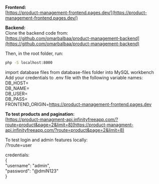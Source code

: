 **Frontend:**  
[https://product-management-frontend.pages.dev/](https://product-management-frontend.pages.dev/)

**Backend:**  
Clone the backend code from:  
[https://github.com/omarbalbaa/product-management-backend](https://github.com/omarbalbaa/product-management-backend)

Then, in the root folder, run:
```bash
php -S localhost:8000
```
import database files from database-files folder into MySQL workbench
Add your credentials to .env file with the following variable names:  
DB_HOST=  
DB_NAME=  
DB_USER=  
DB_PASS=  
FRONTEND_ORIGIN=https://product-management-frontend.pages.dev  

**To test products and pagination:**  
[https://product-managment-api.infinityfreeapp.com/?route=product&page=2&limit=8](https://product-managment-api.infinityfreeapp.com/?route=product&page=2&limit=8)   
  
To test login and admin features locally:  
/?route=user  

credentials:  
{  
    "username": "admin",  
    "password": "@dmiN123"  
}  
